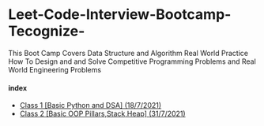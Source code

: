 # Leet-Code-Interview-Bootcamp-Tecognize-
This Boot Camp Covers Data Structure and Algorithm Real World Practice How To Design and and Solve Competitive Programming Problems and Real World Engineering Problems  


#### index

- [Class 1 [Basic Python and DSA] (18/7/2021)](https://github.com/MimAhmed/Leet-Code-DSA-Interview-Bootcamp-Tecognize-/tree/main/Class%201)
- [Class 2 [Basic OOP Pillars,Stack,Heap] (31/7/2021)](https://github.com/MimAhmed/Leet-Code-DSA-Interview-Bootcamp-Tecognize-/tree/main/Class%202)